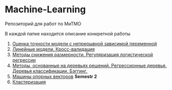 # Machine-Learning
Репозиторий для работ по МиТМО

В каждой папке находится описание конкретной работы

1. [Оценка точности модели с непрерывной зависимой переменной](https://github.com/kulikrch/Machine-Learning/tree/main/Lab1)
2. [Линейные модели. Кросс-валидация](https://github.com/kulikrch/Machine-Learning/tree/main/IW2)
3. [Методы снижения размерности. Регуляризация логистической регрессии](https://github.com/kulikrch/Machine-Learning/tree/main/IW3)
4. [Методы, основанные на деревьях решений. Регрессионные деревья. Деревья классификации. Бэггинг.](https://github.com/kulikrch/Machine-Learning/tree/main/IW4)  
5. [Машины опорных векторов](https://github.com/kulikrch/Machine-Learning/tree/main/IW5)
**Semestr 2**  
6. [Кластеризация](https://github.com/kulikrch/Machine-Learning/tree/main/semestr2/IW1)
